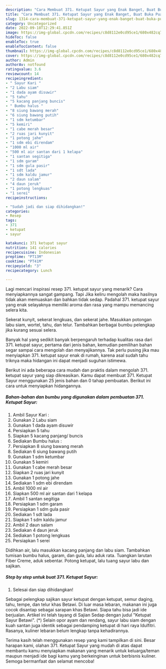 ```yaml
---
description: "Cara Membuat 371. Ketupat Sayur yang Enak Banget, Buat Buka Puasa}"
title: "Cara Membuat 371. Ketupat Sayur yang Enak Banget, Buat Buka Puasa}"
slug: 1314-cara-membuat-371-ketupat-sayur-yang-enak-banget-buat-buka-puasa
category: Uncategorized
date: 2022-09-18T12:29:41.851Z
image: https://img-global.cpcdn.com/recipes/c8d8112e0cd95ce1/680x482cq70/371-ketupat-sayur-foto-resep-utama.jpg
hideToc: false
enableToc: true
enableTocContent: false
thumbnail: https://img-global.cpcdn.com/recipes/c8d8112e0cd95ce1/680x482cq70/371-ketupat-sayur-foto-resep-utama.jpg
cover: https://img-global.cpcdn.com/recipes/c8d8112e0cd95ce1/680x482cq70/371-ketupat-sayur-foto-resep-utama.jpg
author: Admin
authorAv: notfound
ratingvalue: 3.6
reviewcount: 14
recipeingredient:
- " Sayur Kari "
- "2 Labu siam"
- "1 dada ayam disuwir"
- "5 tahu"
- "5 kacang panjang buncis"
- " Bumbu halus "
- "8 siung bawang merah"
- "6 siung bawang putih"
- "1 sdm ketumbar"
- "5 kemiri"
- "1 cabe merah besar"
- "2 ruas jari kunyit"
- "1 potong jahe"
- "1 sdm ebi direndam"
- "1000 ml air"
- "500 ml air santan dari 1 kelapa"
- "1 santan segitiga"
- "1 sdm garam"
- "1 sdm gula pasir"
- "1 sdt lada"
- "1 sdm kaldu jamur"
- "2 daun salam"
- "4 daun jeruk"
- "1 potong lengkuas"
- "1 serei"
recipeinstructions:

- "Sudah jadi dan siap dihidangkan!"
categories:
- Resep
tags:
- 371
- ketupat
- sayur

katakunci: 371 ketupat sayur 
nutrition: 141 calories
recipecuisine: Indonesian
preptime: "PT13M"
cooktime: "PT41M"
recipeyield: "3"
recipecategory: Lunch

---
```



Lagi mencari inspirasi resep 371. ketupat sayur yang menarik? Cara menyiapkannya sangat gampang. Tapi Jika keliru mengolah maka hasilnya tidak akan memuaskan dan bahkan tidak sedap. Padahal 371. ketupat sayur yang enak selayaknya memiliki aroma dan rasa yang mampu memancing selera kita.


Sekerat kunyit, sekerat lengkuas, dan sekerat jahe. Masukkan potongan labu siam, wortel, tahu, dan telur. Tambahkan berbagai bumbu pelengkap jika kurang sesuai selera.

Banyak hal yang sedikit banyak berpengaruh terhadap kualitas rasa dari 371. ketupat sayur, pertama dari jenis bahan, kemudian pemilihan bahan segar sampai cara mengolah dan menyajikannya. Tak perlu pusing jika mau menyiapkan 371. ketupat sayur enak di rumah, karena asal sudah tahu triknya maka hidangan ini dapat menjadi suguhan istimewa.


Berikut ini ada beberapa cara mudah dan praktis dalam mengolah 371. ketupat sayur yang siap dikreasikan. Kamu dapat membuat 371. Ketupat Sayur menggunakan 25 jenis bahan dan 0 tahap pembuatan. Berikut ini cara untuk menyiapkan hidangannya.

<!--inarticleads1-->

##### Bahan-bahan dan bumbu yang digunakan dalam pembuatan 371. Ketupat Sayur:

1. Ambil  Sayur Kari :
1. Gunakan 2 Labu siam
1. Gunakan 1 dada ayam disuwir
1. Persiapkan 5 tahu
1. Siapkan 5 kacang panjang/ buncis
1. Sediakan  Bumbu halus :
1. Persiapkan 8 siung bawang merah
1. Sediakan 6 siung bawang putih
1. Gunakan 1 sdm ketumbar
1. Gunakan 5 kemiri
1. Gunakan 1 cabe merah besar
1. Siapkan 2 ruas jari kunyit
1. Gunakan 1 potong jahe
1. Sediakan 1 sdm ebi direndam
1. Ambil 1000 ml air
1. Siapkan 500 ml air santan dari 1 kelapa
1. Ambil 1 santan segitiga
1. Persiapkan 1 sdm garam
1. Persiapkan 1 sdm gula pasir
1. Sediakan 1 sdt lada
1. Siapkan 1 sdm kaldu jamur
1. Ambil 2 daun salam
1. Sediakan 4 daun jeruk
1. Sediakan 1 potong lengkuas
1. Persiapkan 1 serei


Didihkan air, lalu masukkan kacang panjang dan labu siam. Tambahkan tumisan bumbu halus, garam, dan gula, lalu aduk rata. Tuangkan larutan Fiber Creme, aduk sebentar. Potong ketupat, lalu tuang sayur labu dan sajikan. 

<!--inarticleads2-->

##### Step by step untuk buat 371. Ketupat Sayur:


1. Selesai dan siap dihidangkan!

Sebagai pelengkap sajikan sayur ketupat dengan ketupat, semur daging, tahu, tempe, dan telur khas Betawi. Di luar masa lebaran, makanan ini juga cocok disantap sebagai sarapan khas Betawi. Siapa tahu bisa jadi ide berjualan. Artikel ini telah tayang di Sajian Sedap dengan judul &#34;Ketupat Sayur Betawi&#34;. (*) Selain opor ayam dan rendang, sayur labu siam dengan kuah santan juga identik sebagai pendamping ketupat di hari raya Idulfitri. Rasanya, kuliner lebaran belum lengkap tanpa kehadirannya. 

Terima kasih telah menggunakan resep yang kami tampilkan di sini. Besar harapan kami, olahan 371. Ketupat Sayur yang mudah di atas dapat membantu kamu menyiapkan makanan yang menarik untuk keluarga/teman maupun menjadi ide bagi kamu yang berkeinginan untuk berbisnis kuliner. Semoga bermanfaat dan selamat mencoba!
